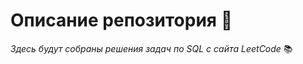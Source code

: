 # Описание репозитория :book:
*Здесь будут собраны решения задач по SQL с сайта LeetCode* :books:  

